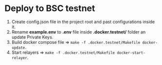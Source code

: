 # Deploy to BSC testnet
1. Create config.json file in the project root and past configurations inside it.
2. Rename **example.env** to **.env** file inside **.docker.testnet/** folder an update Private Keys.
3. Build docker compose file => `make -f .docker.testnet/Makefile docker-update`.
4. Start relayers => `make -f .docker.testnet/Makefile docker-start-relayer`.